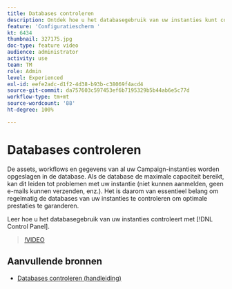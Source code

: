 ```yaml
---
title: Databases controleren
description: Ontdek hoe u het databasegebruik van uw instanties kunt controleren.
feature: 'Configuratiescherm '
kt: 6434
thumbnail: 327175.jpg
doc-type: feature video
audience: administrator
activity: use
team: TM
role: Admin
level: Experienced
exl-id: eefe2adc-d1f2-4d38-b93b-c38069f4acd4
source-git-commit: da757603c597453ef6b7195329b5b44ab6e5c77d
workflow-type: tm+mt
source-wordcount: '88'
ht-degree: 100%

---
```


# Databases controleren

De assets, workflows en gegevens van al uw Campaign-instanties worden opgeslagen in de database. Als de database de maximale capaciteit bereikt, kan dit leiden tot problemen met uw instantie (niet kunnen aanmelden, geen e-mails kunnen verzenden, enz.). Het is daarom van essentieel belang om regelmatig de databases van uw instanties te controleren om optimale prestaties te garanderen.

Leer hoe u het databasegebruik van uw instanties controleert met [!DNL Control Panel].

>[!VIDEO](https://video.tv.adobe.com/v/327175?quality=12)

## Aanvullende bronnen

* [Databases controleren (handleiding)](https://experienceleague.adobe.com/docs/control-panel/using/performance-monitoring/database-monitoring.html?lang=nl#performance-monitoring)
